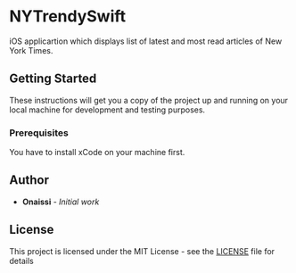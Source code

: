# NYTrendySwift

iOS applicartion which displays list of latest and most read articles of New York Times.

## Getting Started

These instructions will get you a copy of the project up and running on your local machine for development and testing purposes. 

### Prerequisites

You have to install xCode on your machine first.  

## Author

* **Onaissi** - *Initial work* 

## License

This project is licensed under the MIT License - see the [LICENSE](LICENSE) file for details

